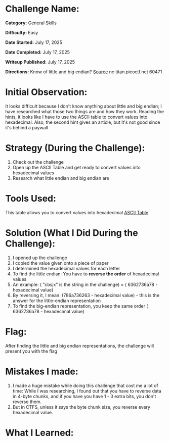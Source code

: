 # Challenge Name: 

**Category:** General Skills

**Difficulty:** Easy

**Date Started:** July 17, 2025

**Date Completed:** July 17, 2025

**Writeup Published:** July 17, 2025

**Directions:** Know of little and big endian? [Source](https://artifacts.picoctf.net/c_titan/80/flag.c) nc titan.picoctf.net 60471


 # Initial Observation: 
It looks difficult because I don't know anything about little and big endian; I have researched what those two things are and how they work. Reading the hints, it looks like I have to use the ASCII table to convert values into hexadecimal. Also, the second hint gives an article, but it's not good since it's behind a paywall

 # Strategy (During the Challenge):
1. Check out the challenge
2. Open up the ASCII Table and get ready to convert values into hexadecimal values
3. Research what little endian and big endian are

 # Tools Used:

This table allows you to convert values into hexadecimal [ASCII Table](https://www.ascii-code.com/)

# Solution (What I Did During the Challenge): 
1. I opened up the challenge
2. I copied the value given onto a piece of paper
3. I determined the hexadecimal values for each letter
4. To find the little endian: You have to **reverse the order** of hexadecimal values
5. An example: ( "cbsjx" is the string in the challenge) = ( 6362736a78 - hexadecimal value)
6. By reversing it, I mean: (786a736263 - hexadecimal value) - this is the answer for the little-endian representation
7. To find the big-endian representation, you keep the same order ( 6362736a78 - hexadecimal value)



# Flag: 

After finding the little and big endian representations, the challenge will present you with the flag

# Mistakes I made:

1. I made a huge mistake while doing this challenge that cost me a lot of time: While I was researching, I found out that you have to reverse data in 4-byte chunks, and if you have you have 1 - 3 extra bits, you don't reverse them.
2. But in CTFS, unless it says the byte chunk size, you reverse every hexadecimal value. 

   
# What I Learned:


